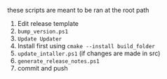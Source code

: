 these scripts are meant to be ran at the root path

1. Edit release template
2. `bump_version.ps1`
3. `Update Updater`
4. Install first using `cmake --install build_folder`
5. `update_intaller.ps1` (if changes are made in src)
6. `generate_release_notes.ps1`
7. commit and push
